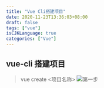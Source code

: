 ```yaml
---
title: "Vue Cli搭建项目"
date: 2020-11-23T13:36:03+08:00
draft: false
tags: ["vue"]
isCJKLanguage: true
categories: ["Vue"]
---
```

## vue-cli 搭建项目
>vue create <项目名称>
![第一步](/images/vue/1.jpg)
